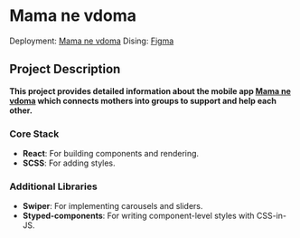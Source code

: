 # Mama ne vdoma

Deployment: [Mama ne vdoma](https://mama-ne-vdoma.online/)
Dising: [Figma](https://www.figma.com/design/gLDWqf4pOPmQtlxfnScUrK/mama_ne_vdoma_site?node-id=536-10648&t=OlR1k0BhVkIsP2Tc-0)

## Project Description

**This project provides detailed information about the mobile app [Mama ne vdoma](https://play.google.com/store/apps/details?id=tech.baza_trainee.mama_ne_vdoma) which connects mothers into groups to support and help each other.**

### Core Stack
- **React**: For building components and rendering.
- **SCSS**: For adding styles.

### Additional Libraries
- **Swiper**: For implementing carousels and sliders.
- **Styped-components**: For writing component-level styles with CSS-in-JS.

